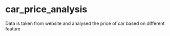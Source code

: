 # car_price_analysis
Data is taken from website and analysed the price of car based on different feature
